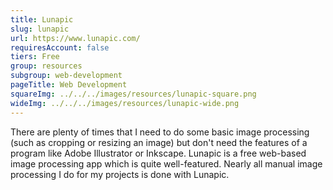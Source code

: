 ```yaml
---
title: Lunapic
slug: lunapic
url: https://www.lunapic.com/
requiresAccount: false
tiers: Free
group: resources
subgroup: web-development
pageTitle: Web Development
squareImg: ../../../images/resources/lunapic-square.png
wideImg: ../../../images/resources/lunapic-wide.png
---
```


There are plenty of times that I need to do some basic image processing (such as cropping or resizing an image) but don't need the features of a program like Adobe Illustrator or Inkscape.  Lunapic is a free web-based image processing app which is quite well-featured.  Nearly all manual image processing I do for my projects is done with Lunapic.